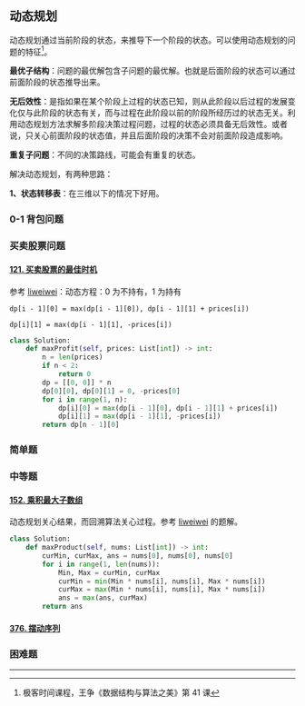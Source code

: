 ## 动态规划

动态规划通过当前阶段的状态，来推导下一个阶段的状态。可以使用动态规划的问题的特征[^1]。

**最优子结构**：问题的最优解包含子问题的最优解。也就是后面阶段的状态可以通过前面阶段的状态推导出来。

**无后效性**：是指如果在某个阶段上过程的状态已知，则从此阶段以后过程的发展变化仅与此阶段的状态有关，而与过程在此阶段以前的阶段所经历过的状态无关。利用动态规划方法求解多阶段决策过程问题，过程的状态必须具备无后效性。或者说，只关心前面阶段的状态值，并且后面阶段的决策不会对前面阶段造成影响。

**重复子问题**：不同的决策路线，可能会有重复的状态。

解决动态规划，有两种思路：

**1、状态转移表**：在三维以下的情况下好用。

### 0-1 背包问题

### 买卖股票问题

#### [121. 买卖股票的最佳时机](https://leetcode-cn.com/problems/best-time-to-buy-and-sell-stock/)

参考 [liweiwei](https://leetcode-cn.com/problems/best-time-to-buy-and-sell-stock/solution/bao-li-mei-ju-dong-tai-gui-hua-chai-fen-si-xiang-b/)：动态方程：0 为不持有，1 为持有

`dp[i - 1][0] = max(dp[i - 1][0]), dp[i - 1][1] + prices[i])`

`dp[i][1] = max(dp[i - 1][1], -prices[i])`

```python
class Solution:
    def maxProfit(self, prices: List[int]) -> int:
        n = len(prices)
        if n < 2:
            return 0
        dp = [[0, 0]] * n
        dp[0][0], dp[0][1] = 0, -prices[0]
        for i in range(1, n):
            dp[i][0] = max(dp[i - 1][0], dp[i - 1][1] + prices[i])
            dp[i][1] = max(dp[i - 1][1], -prices[i])
        return dp[n - 1][0]
```



### 简单题



### 中等题

#### [152. 乘积最大子数组](https://leetcode-cn.com/problems/maximum-product-subarray/solution/)

动态规划关心结果，而回溯算法关心过程。参考 [liweiwei](https://leetcode-cn.com/problems/maximum-product-subarray/solution/dong-tai-gui-hua-li-jie-wu-hou-xiao-xing-by-liweiw/) 的题解。

```python
class Solution:
    def maxProduct(self, nums: List[int]) -> int:
        curMin, curMax, ans = nums[0], nums[0], nums[0]
        for i in range(1, len(nums)):
            Min, Max = curMin, curMax
            curMin = min(Min * nums[i], nums[i], Max * nums[i])
            curMax = max(Min * nums[i], nums[i], Max * nums[i])
            ans = max(ans, curMax)
        return ans
```

#### [376. 摆动序列](https://leetcode-cn.com/problems/wiggle-subsequence/)



### 困难题



---



[^1]: 极客时间课程，王争《数据结构与算法之美》第 41 课